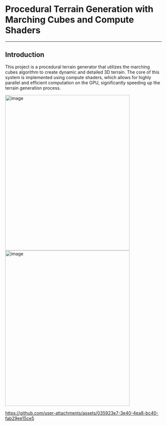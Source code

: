 # **Procedural Terrain Generation with Marching Cubes and Compute Shaders**

---

## **Introduction**
This project is a procedural terrain generator that utilizes the marching cubes algorithm to create dynamic and detailed 3D terrain. The core of this system is implemented using compute shaders, which allows for highly parallel and efficient computation on the GPU, significantly speeding up the terrain generation process.



<img width="400" height="500" alt="image" src="https://github.com/user-attachments/assets/b801237d-76a5-46e0-ad82-88bd7d81c2ed" />
<img width="400" height="500" alt="image" src="https://github.com/user-attachments/assets/3ed4cb05-e505-40c7-903b-7be250ee9b48" />


https://github.com/user-attachments/assets/035923e7-3e40-4ea8-bc40-fab29ee15ce5

